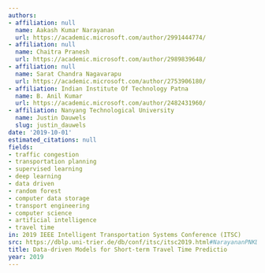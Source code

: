 ```yaml
---
authors:
- affiliation: null
  name: Aakash Kumar Narayanan
  url: https://academic.microsoft.com/author/2991444774/
- affiliation: null
  name: Chaitra Pranesh
  url: https://academic.microsoft.com/author/2989839648/
- affiliation: null
  name: Sarat Chandra Nagavarapu
  url: https://academic.microsoft.com/author/2753906180/
- affiliation: Indian Institute Of Technology Patna
  name: B. Anil Kumar
  url: https://academic.microsoft.com/author/2482431960/
- affiliation: Nanyang Technological University
  name: Justin Dauwels
  slug: justin_dauwels
date: '2019-10-01'
estimated_citations: null
fields:
- traffic congestion
- transportation planning
- supervised learning
- deep learning
- data driven
- random forest
- computer data storage
- transport engineering
- computer science
- artificial intelligence
- travel time
in: 2019 IEEE Intelligent Transportation Systems Conference (ITSC)
src: https://dblp.uni-trier.de/db/conf/itsc/itsc2019.html#NarayananPNKD19
title: Data-driven Models for Short-term Travel Time Predictio
year: 2019
---
```

